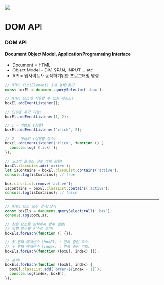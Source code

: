![](https://images.velog.io/images/sh981013s/post/3db176f7-9b75-4bae-9f07-346647ae6dc6/image.png)

# DOM API

### DOM API
#### Document Object Model, Application Programming Interface
- Document = HTML
- Object Model = DIV, SPAN, INPUT ... etc
- API = 웹사이트가 동작하기위한 프로그래밍 명령

```javascript
// HTML 요소(Element) 1개 검색/찾기
const boxEl = document.querySelector('.box');

// HTML 요소에 적용할 수 있는 메소드!
boxEl.addEventListener();

// 인수를 추가 가능!
boxEl.addEventListener(1, 2);

// 1 - 이벤트 (상황)
boxEl.addEventListener('click', 2);

// 2 - 핸들러 (실행할 함수)
boxEl.addEventListener('click', function () {
  console.log('Click!');
});

// 요소의 클래스 정보 객체 활용!
boxEl.classList.add('active');
let isContains = boxEl.classList.contains('active');
console.log(isContains); // true

box.classList.remove('active');
isContains = boxEl.classList.contains('active');
console.log(isContains); // false
```

---

```javascript
// HTML 요소 모두 검색/찾기
const boxEls = document.querySelectorAll('.box');
console.log(boxEls);

// 찾은 요소들 반복해서 함수 실행!
// 익명 함수를 인수로 추가!
boxEls.forEach(function () {});

// 첫 번째 매개변수 (boxEl) : 반복 중인 요소.
// 두 번째 매개변수 (index) : 반복 중인 번호.
boxEls.forEach(function (boxEl, index) {});

// 출력!
boxEls.forEach(function (boxEl, index) {
  boxEl.classList.add(`order-${index + 1}`);
  console.log(index, boxEl);
});
```